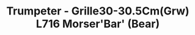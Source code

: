 ---
layout: product
title: "Trumpeter - Grille30-30.5Cm(Grw) L716 Morser'Bar' (Bear)"
price: "5000" 
desc: "N/A"
img_path: "/assets/img/TRU09535.jpg"
brand: "N/A"
available: false
special_offer: false
new: false
soon: false
cat: "010000"
subcat: "013400"
subsubcat: "0N/A"
sifra: "TRU09535"
popular: true
---